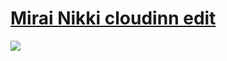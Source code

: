 # [Mirai Nikki cloudinn edit](https://www.mediafire.com/file/in47tlncqo9jmhm/-_Mirai_Nikki_cloudinn_edit.osk/file)
![](https://media.discordapp.net/attachments/1128121786035359816/1229258243474198538/screenshot017.jpg?ex=662f06f3&is=661c91f3&hm=9db190323c3e2d05af4676b5501dd0c0ab42f61acb8621629462026d2e3f2f25&=&format=webp&width=829&height=466)
